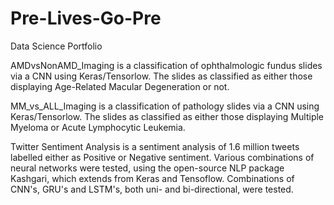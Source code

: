 # Pre-Lives-Go-Pre
Data Science Portfolio

AMDvsNonAMD_Imaging is a classification of ophthalmologic fundus slides via a CNN using Keras/Tensorlow. The slides as classified as either those displaying Age-Related Macular Degeneration or not.

MM_vs_ALL_Imaging is a classification of pathology slides via a CNN using Keras/Tensorlow. The slides as classified as either those displaying Multiple Myeloma or Acute Lymphocytic Leukemia.

Twitter Sentiment Analysis is a sentiment analysis of 1.6 million tweets labelled either as Positive or Negative sentiment. Various combinations of neural networks were tested, using the open-source NLP package Kashgari, which extends from Keras and Tensoflow. Combinations of CNN's, GRU's and LSTM's, both uni- and bi-directional, were tested.
